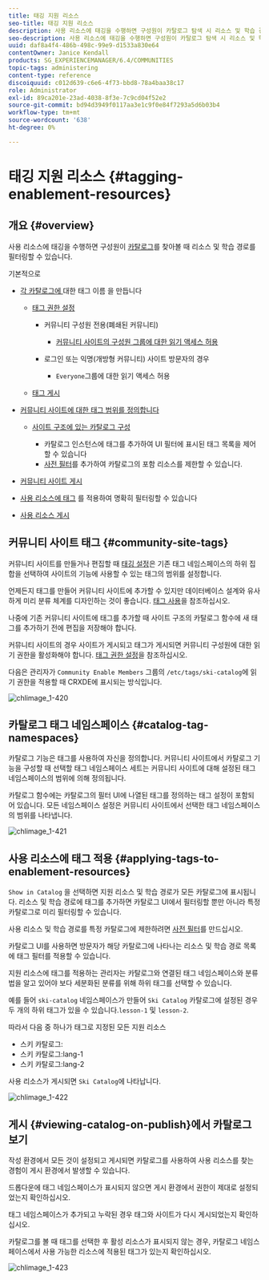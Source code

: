 ```yaml
---
title: 태깅 지원 리소스
seo-title: 태깅 지원 리소스
description: 사용 리소스에 태깅을 수행하면 구성원이 카탈로그 탐색 시 리소스 및 학습 경로를 필터링할 수 있습니다
seo-description: 사용 리소스에 태깅을 수행하면 구성원이 카탈로그 탐색 시 리소스 및 학습 경로를 필터링할 수 있습니다
uuid: daf8a4f4-486b-498c-99e9-d1533a830e64
contentOwner: Janice Kendall
products: SG_EXPERIENCEMANAGER/6.4/COMMUNITIES
topic-tags: administering
content-type: reference
discoiquuid: c012d639-c6e6-4f73-bbd8-78a4baa38c17
role: Administrator
exl-id: 89ca201e-23ad-4038-8f3e-7c9cd04f52e2
source-git-commit: bd94d3949f0117aa3e1c9f0e84f7293a5d6b03b4
workflow-type: tm+mt
source-wordcount: '638'
ht-degree: 0%

---
```


# 태깅 지원 리소스 {#tagging-enablement-resources}

## 개요 {#overview}

사용 리소스에 태깅을 수행하면 구성원이 [카탈로그](functions.md#catalog-function)를 찾아볼 때 리소스 및 학습 경로를 필터링할 수 있습니다.

기본적으로

* [각 카탈로그에 ](../../help/sites-administering/tags.md#creating-a-namespace) 대한 태그 이름 을 만듭니다

   * [태그 권한 설정](../../help/sites-administering/tags.md#setting-tag-permissions)

      * 커뮤니티 구성원 전용(폐쇄된 커뮤니티)

         * [커뮤니티 사이트의 구성원 그룹에 대한 읽기 액세스 허용](users.md#publish-group-roles)
      * 로그인 또는 익명(개방형 커뮤니티) 사이트 방문자의 경우

         * `Everyone`그룹에 대한 읽기 액세스 허용
   * [태그 게시](../../help/sites-administering/tags.md#publishing-tags)



* [커뮤니티 사이트에 대한 태그 범위를 정의합니다](sites-console.md#tagging)

   * [사이트 구조에 있는 카탈로그 구성](functions.md#catalog-function)

      * 카탈로그 인스턴스에 태그를 추가하여 UI 필터에 표시된 태그 목록을 제어할 수 있습니다
      * [사전 필터](catalog-developer-essentials.md#pre-filters)를 추가하여 카탈로그의 포함 리소스를 제한할 수 있습니다.

* [커뮤니티 사이트 게시](sites-console.md#publishing-the-site)
* [사용 리소스에 태그](resources.md#create-a-resource) 를 적용하여 명확히 필터링할 수 있습니다
* [사용 리소스 게시](resources.md#publish)

## 커뮤니티 사이트 태그 {#community-site-tags}

커뮤니티 사이트를 만들거나 편집할 때 [태깅 설정](sites-console.md#tagging)은 기존 태그 네임스페이스의 하위 집합을 선택하여 사이트의 기능에 사용할 수 있는 태그의 범위를 설정합니다.

언제든지 태그를 만들어 커뮤니티 사이트에 추가할 수 있지만 데이터베이스 설계와 유사하게 미리 분류 체계를 디자인하는 것이 좋습니다. [태그 사용](../../help/sites-authoring/tags.md)을 참조하십시오.

나중에 기존 커뮤니티 사이트에 태그를 추가할 때 사이트 구조의 카탈로그 함수에 새 태그를 추가하기 전에 편집을 저장해야 합니다.

커뮤니티 사이트의 경우 사이트가 게시되고 태그가 게시되면 커뮤니티 구성원에 대한 읽기 권한을 활성화해야 합니다. [태그 권한 설정](../../help/sites-administering/tags.md#setting-tag-permissions)을 참조하십시오.

다음은 관리자가 `Community Enable Members` 그룹의 `/etc/tags/ski-catalog`에 읽기 권한을 적용할 때 CRXDE에 표시되는 방식입니다.

![chlimage_1-420](assets/chlimage_1-420.png)

## 카탈로그 태그 네임스페이스 {#catalog-tag-namespaces}

카탈로그 기능은 태그를 사용하여 자신을 정의합니다. 커뮤니티 사이트에서 카탈로그 기능을 구성할 때 선택할 태그 네임스페이스 세트는 커뮤니티 사이트에 대해 설정된 태그 네임스페이스의 범위에 의해 정의됩니다.

카탈로그 함수에는 카탈로그의 필터 UI에 나열된 태그를 정의하는 태그 설정이 포함되어 있습니다. 모든 네임스페이스 설정은 커뮤니티 사이트에서 선택한 태그 네임스페이스의 범위를 나타냅니다.

![chlimage_1-421](assets/chlimage_1-421.png)

## 사용 리소스에 태그 적용 {#applying-tags-to-enablement-resources}

`Show in Catalog` 을 선택하면 지원 리소스 및 학습 경로가 모든 카탈로그에 표시됩니다. 리소스 및 학습 경로에 태그를 추가하면 카탈로그 UI에서 필터링할 뿐만 아니라 특정 카탈로그로 미리 필터링할 수 있습니다.

사용 리소스 및 학습 경로를 특정 카탈로그에 제한하려면 [사전 필터](catalog-developer-essentials.md#pre-filters)를 만드십시오.

카탈로그 UI를 사용하면 방문자가 해당 카탈로그에 나타나는 리소스 및 학습 경로 목록에 태그 필터를 적용할 수 있습니다.

지원 리소스에 태그를 적용하는 관리자는 카탈로그와 연결된 태그 네임스페이스와 분류법을 알고 있어야 보다 세분화된 분류를 위해 하위 태그를 선택할 수 있습니다.

예를 들어 `ski-catalog` 네임스페이스가 만들어 `Ski Catalog` 카탈로그에 설정된 경우 두 개의 하위 태그가 있을 수 있습니다.`lesson-1` 및 `lesson-2`.

따라서 다음 중 하나가 태그로 지정된 모든 지원 리소스

* 스키 카탈로그:
* 스키 카탈로그:lang-1
* 스키 카탈로그:lang-2

사용 리소스가 게시되면 `Ski Catalog`에 나타납니다.

![chlimage_1-422](assets/chlimage_1-422.png)

## 게시 {#viewing-catalog-on-publish}에서 카탈로그 보기

작성 환경에서 모든 것이 설정되고 게시되면 카탈로그를 사용하여 사용 리소스를 찾는 경험이 게시 환경에서 발생할 수 있습니다.

드롭다운에 태그 네임스페이스가 표시되지 않으면 게시 환경에서 권한이 제대로 설정되었는지 확인하십시오.

태그 네임스페이스가 추가되고 누락된 경우 태그와 사이트가 다시 게시되었는지 확인하십시오.

카탈로그를 볼 때 태그를 선택한 후 활성 리소스가 표시되지 않는 경우, 카탈로그 네임스페이스에서 사용 가능한 리소스에 적용된 태그가 있는지 확인하십시오.

![chlimage_1-423](assets/chlimage_1-423.png)
